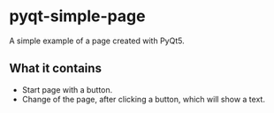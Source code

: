 # pyqt-simple-page

A simple example of a page created with PyQt5.

## What it contains
- Start page with a button.
- Change of the page, after clicking a button, which will show a text.
